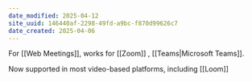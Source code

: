 ```yaml
---
date_modified: 2025-04-12
site_uuid: 146440af-2298-49fd-a9bc-f870d99626c7
date_created: 2025-04-06
---
```


For [[Web Meetings]], works for [[Zoom]] , [[Teams|Microsoft Teams]].

Now supported in most video-based platforms, including [[Loom]]